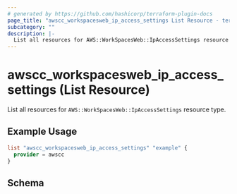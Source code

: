 ```yaml
---
# generated by https://github.com/hashicorp/terraform-plugin-docs
page_title: "awscc_workspacesweb_ip_access_settings List Resource - terraform-provider-awscc"
subcategory: ""
description: |-
  List all resources for AWS::WorkSpacesWeb::IpAccessSettings resource type.
---
```


# awscc_workspacesweb_ip_access_settings (List Resource)

List all resources for `AWS::WorkSpacesWeb::IpAccessSettings` resource type.

## Example Usage

```terraform
list "awscc_workspacesweb_ip_access_settings" "example" {
  provider = awscc
}
```

<!-- schema generated by tfplugindocs -->
## Schema
